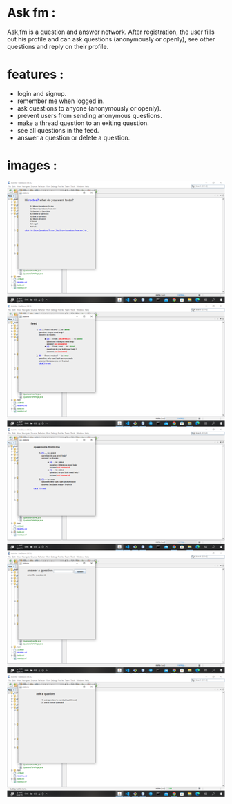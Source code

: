 # Ask fm :

Ask,fm is a question and answer network. After registration, the user fills out his profile and can ask questions (anonymously or openly), see other questions and reply on their profile.

# features :

- login and signup.
- remember me when logged in.
- ask questions to anyone (anonymously or openly).
- prevent users from sending anonymous questions.
- make a thread question to an exiting question.
- see all questions in the feed.
- answer a question or delete a question.

# images :

![example 1](https://github.com/AbdulrhmanSayedAli/AskFm/blob/master/images/1.png)
![example 2](https://github.com/AbdulrhmanSayedAli/AskFm/blob/master/images/2.png)
![example 3](https://github.com/AbdulrhmanSayedAli/AskFm/blob/master/images/3.png)
![example 4](https://github.com/AbdulrhmanSayedAli/AskFm/blob/master/images/4.png)
![example 5](https://github.com/AbdulrhmanSayedAli/AskFm/blob/master/images/5.png)
